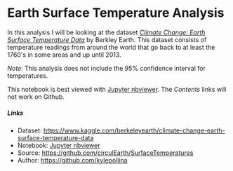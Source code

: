 # Earth Surface Temperature Analysis

In this analysis I will be looking at the dataset _[Climate Change: Earth Surface Temperature Data](https://www.kaggle.com/berkeleyearth/climate-change-earth-surface-temperature-data)_ by Berkley Earth. This dataset consists of temperature readings from around the world that go back to at least the 1760's in some areas and up until 2013.

*Note*: This analysis does not include the 95% confidence interval for temperatures.

This notebook is best viewed with [Jupyter nbviewer](https://nbviewer.jupyter.org/github/kylepollina/Surface_Temperature_Analysis/blob/master/Earth%20Surface%20Temperature%20Analysis.ipynb). The *Contents* links will not work on Github.

##### Links
- Dataset: https://www.kaggle.com/berkeleyearth/climate-change-earth-surface-temperature-data
- Notebook: [Jupyter nbviewer](https://nbviewer.jupyter.org/github/kylepollina/Surface_Temperature_Analysis/blob/master/Earth%20Surface%20Temperature%20Analysis.ipynb)
- Source: https://github.com/circulEarth/SurfaceTemperatures
- Author: https://github.com/kylepollina
